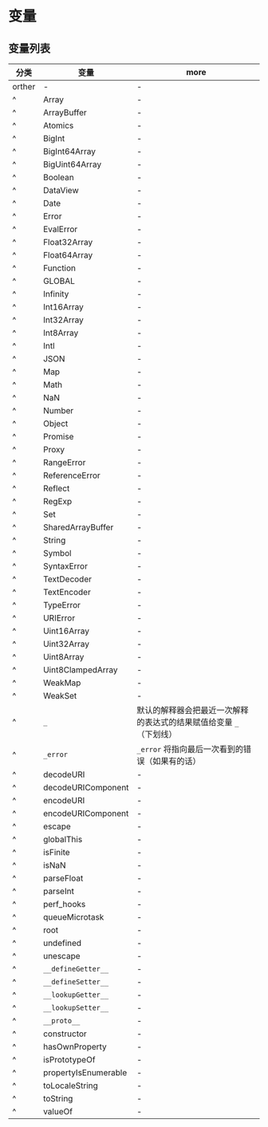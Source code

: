 # 变量

## 变量列表

| 分类   | 变量                 | more                                                                |
| ------ | -------------------- | ------------------------------------------------------------------- |
| orther | -                    | -                                                                   |
| ^      | Array                | -                                                                   |
| ^      | ArrayBuffer          | -                                                                   |
| ^      | Atomics              | -                                                                   |
| ^      | BigInt               | -                                                                   |
| ^      | BigInt64Array        | -                                                                   |
| ^      | BigUint64Array       | -                                                                   |
| ^      | Boolean              | -                                                                   |
| ^      | DataView             | -                                                                   |
| ^      | Date                 | -                                                                   |
| ^      | Error                | -                                                                   |
| ^      | EvalError            | -                                                                   |
| ^      | Float32Array         | -                                                                   |
| ^      | Float64Array         | -                                                                   |
| ^      | Function             | -                                                                   |
| ^      | GLOBAL               | -                                                                   |
| ^      | Infinity             | -                                                                   |
| ^      | Int16Array           | -                                                                   |
| ^      | Int32Array           | -                                                                   |
| ^      | Int8Array            | -                                                                   |
| ^      | Intl                 | -                                                                   |
| ^      | JSON                 | -                                                                   |
| ^      | Map                  | -                                                                   |
| ^      | Math                 | -                                                                   |
| ^      | NaN                  | -                                                                   |
| ^      | Number               | -                                                                   |
| ^      | Object               | -                                                                   |
| ^      | Promise              | -                                                                   |
| ^      | Proxy                | -                                                                   |
| ^      | RangeError           | -                                                                   |
| ^      | ReferenceError       | -                                                                   |
| ^      | Reflect              | -                                                                   |
| ^      | RegExp               | -                                                                   |
| ^      | Set                  | -                                                                   |
| ^      | SharedArrayBuffer    | -                                                                   |
| ^      | String               | -                                                                   |
| ^      | Symbol               | -                                                                   |
| ^      | SyntaxError          | -                                                                   |
| ^      | TextDecoder          | -                                                                   |
| ^      | TextEncoder          | -                                                                   |
| ^      | TypeError            | -                                                                   |
| ^      | URIError             | -                                                                   |
| ^      | Uint16Array          | -                                                                   |
| ^      | Uint32Array          | -                                                                   |
| ^      | Uint8Array           | -                                                                   |
| ^      | Uint8ClampedArray    | -                                                                   |
| ^      | WeakMap              | -                                                                   |
| ^      | WeakSet              | -                                                                   |
| ^      | `_`                  | 默认的解释器会把最近一次解释的表达式的结果赋值给变量 `_` （下划线） |
| ^      | `_error`             | `_error` 将指向最后一次看到的错误（如果有的话）                     |
| ^      | decodeURI            | -                                                                   |
| ^      | decodeURIComponent   | -                                                                   |
| ^      | encodeURI            | -                                                                   |
| ^      | encodeURIComponent   | -                                                                   |
| ^      | escape               | -                                                                   |
| ^      | globalThis           | -                                                                   |
| ^      | isFinite             | -                                                                   |
| ^      | isNaN                | -                                                                   |
| ^      | parseFloat           | -                                                                   |
| ^      | parseInt             | -                                                                   |
| ^      | perf_hooks           | -                                                                   |
| ^      | queueMicrotask       | -                                                                   |
| ^      | root                 | -                                                                   |
| ^      | undefined            | -                                                                   |
| ^      | unescape             | -                                                                   |
| ^      | `__defineGetter__`   | -                                                                   |
| ^      | `__defineSetter__`   | -                                                                   |
| ^      | `__lookupGetter__`   | -                                                                   |
| ^      | `__lookupSetter__`   | -                                                                   |
| ^      | `__proto__`          | -                                                                   |
| ^      | constructor          | -                                                                   |
| ^      | hasOwnProperty       | -                                                                   |
| ^      | isPrototypeOf        | -                                                                   |
| ^      | propertyIsEnumerable | -                                                                   |
| ^      | toLocaleString       | -                                                                   |
| ^      | toString             | -                                                                   |
| ^      | valueOf              | -                                                                   |

